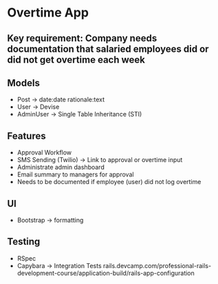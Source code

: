 # Overtime App

## Key requirement: Company needs documentation that salaried employees did or did not get overtime each week

## Models

- Post -> date:date rationale:text
- User -> Devise
- AdminUser -> Single Table Inheritance (STI)

## Features

- Approval Workflow
- SMS Sending (Twilio) -> Link to approval or overtime input
- Administrate admin dashboard
- Email summary to managers for approval
- Needs to be documented if employee (user) did not log overtime

## UI

- Bootstrap -> formatting

## Testing

- RSpec
- Capybara -> Integration Tests
  rails.devcamp.com/professional-rails-development-course/application-build/rails-app-configuration
